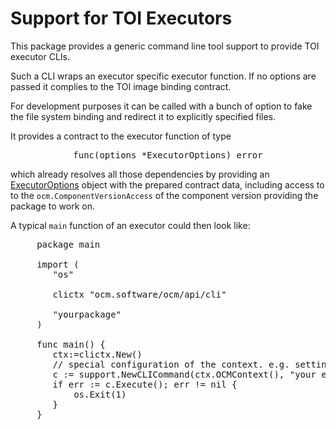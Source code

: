 # Support for TOI Executors

This package provides a generic command line tool support to provide
TOI executor CLIs.

Such a CLI wraps an executor specific executor function. If no options
are passed it complies to the TOI image binding contract.

For development purposes it can be called with a bunch of option to fake
the file system binding and redirect it to explicitly specified files.

It provides a contract to the executor function of type

<center>
<pre>
func(options *ExecutorOptions) error
</pre>
</center>

 which already resolves all those dependencies by providing an
 [ExecutorOptions](support.go#:~:text=type%20ExecutorOptions%20struct,%7D)
 object with the prepared contract data, including access to to
 the `ocm.ComponentVersionAccess` of the component version providing
 the package to work on.

 A typical `main` function of an executor could then look like:

 <pre>
     package main

     import (
        "os"

        clictx "ocm.software/ocm/api/cli"

        "yourpackage"
     )

     func main() {
        ctx:=clictx.New()
        // special configuration of the context. e.g. setting a virtual filesystem
        c := support.NewCLICommand(ctx.OCMContext(), "your executor name", yourpackage.ExecutorFunction)
        if err := c.Execute(); err != nil {
            os.Exit(1)
        }
     }
 </pre>
